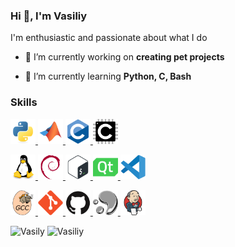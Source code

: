 ### Hi 👋, I'm Vasiliy

I'm enthusiastic and passionate about what I do

- 🔭 I’m currently working on **creating pet projects**

- 🌱 I’m currently learning **Python, C, Bash**

### Skills

<a href="https://www.python.org" target="_blank"> <img src="icons/python.svg" alt="python" width="40" height="40"/> </a>
<a href="https://www.mathworks.com/products/matlab.html" target="_blank"> <img src="icons/matlab.svg" alt="matlab" width="40" height="40"/> </a>
<a href="https://en.wikipedia.org/wiki/C_(programming_language)" target="_blank"> <img src="icons/c.svg" alt="C" width="40" height="40"/> </a>
<a href="https://www.embeddedc.in/" target="_blank"> <img src="icons/embeddedc.svg" alt="embeddedc" width="40" height="40"/> </a>

<a href="https://www.linux.org/" target="_blank"> <img src="icons/linux.svg" alt="linux" width="40" height="40"/> </a>
<a href="https://www.debian.org/" target="_blank"> <img src="icons/debian.svg" alt="debian" width="40" height="40"/> </a>
<a href="https://www.gnu.org/software/bash/" target="_blank"> <img src="icons/bash.svg" alt="bash" width="40" height="40"/> </a>
<a href="https://www.qt.io/" target="_blank"> <img src="icons/qt.svg" alt="qt" width="40" height="40"/> </a>
<a href="https://code.visualstudio.com/" target="_blank"> <img src="icons/vscode.svg" alt="vscode" width="40" height="40"/> </a>

<a href="https://gcc.gnu.org/" target="_blank"> <img src="icons/gcc.svg" alt="gcc" width="40" height="40"/> </a>
<a href="https://git-scm.com/" target="_blank"> <img src="icons/git.svg" alt="git" width="40" height="40"/> </a>
<a href="https://github.com/" target="_blank"> <img src="icons/github.svg" alt="github" width="40" height="40"/> </a>
<a href="https://www.mercurial-scm.org/" target="_blank"> <img src="icons/mercurial.svg" alt="mercurial" width="40" height="40"/> </a>
<a href="https://www.jenkins.io/" target="_blank"> <img src="icons/jenkins.svg" alt="jenkins" width="40" height="40"/> </a>




<img src="https://github-readme-stats.vercel.app/api/top-langs/?username=VasiliyMatlab&layout=compact" alt="Vasily" />
<img src="https://github-readme-stats.vercel.app/api?username=VasiliyMatlab&show_icons=true&count_private=true&theme=solarized-dark&locale=en" alt="Vasiliy" />


<!---
VasiliyMatlab/VasiliyMatlab is a ✨ special ✨ repository because its `README.md` (this file) appears on your GitHub profile.
You can click the Preview link to take a look at your changes.
--->
